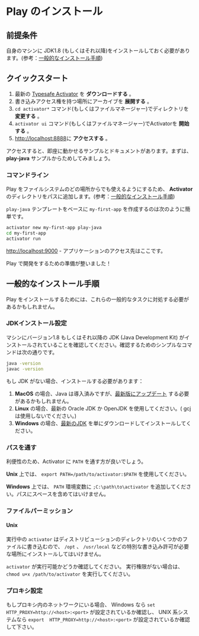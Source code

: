 <!--- Copyright (C) 2009-2015 Typesafe Inc. <http://www.typesafe.com> -->
<!--
# Installing Play
-->
# Play のインストール

<!--
## Prerequisites
-->
## 前提条件

<!--
You need to have a JDK 1.8 (or later) installed on your machine (see [General Installation Tasks](#JDK-installation)).
-->
自身のマシンに JDK1.8 (もしくはそれ以降)をインストールしておく必要があります。(参考：[一般的なインストール手順](#JDKインストール設定))

<!--
## Quick Start
-->
## クイックスタート

<!--
1. **Download** the latest [Typesafe Activator](https://typesafe.com/get-started).
2. **Extract** the archive on a location where you have write access.
3. **Change** dir with cmd `cd activator*` (or with the file-manager)
4. **Start** it with cmd `activator ui` (or with the file-manager)
5. **Access** it at [http://localhost:8888](http://localhost:8888)
-->
1. 最新の [Typesafe Activator](https://typesafe.com/get-started) を **ダウンロードする** 。
2. 書き込みアクセス権を持つ場所にアーカイブを **展開する** 。
3. `cd activator*` コマンド(もしくはファイルマネージャー)でディレクトリを **変更する** 。
4. `activator ui` コマンド(もしくはファイルマネージャー)でActivatorを **開始する** 。
5. [http://localhost:8888](http://localhost:8888)に **アクセスする** 。

<!--
You'll find documentation and a list of application samples which get you going immediately. For a simple start, try the **play-java** sample.
-->
アクセスすると、即座に動かせるサンプルとドキュメントがあります。まずは、 **play-java** サンプルからためしてみましょう。

<!--
### Command Line
-->
### コマンドライン

<!--
To use play from any location on your file-system, add the **activator** directory to your path (see [General Installation Tasks](#Add-Executables-to-Path)).
-->
Play をファイルシステムのどの場所からでも使えるようにするため、 **Activator** のディレクトリをパスに追加します。(参考：[一般的なインストール手順](#パスを通す))

<!--
Creating `my-first-app` based on the `play-java` template is as simple as:
-->
`play-java`  テンプレートをベースに `my-first-app` を作成するのは次のように簡単です。

```bash
activator new my-first-app play-java
cd my-first-app
activator run
```

<!--
[http://localhost:9000](http://localhost:9000) - access your application here.
-->
[http://localhost:9000](http://localhost:9000) - アプリケーションのアクセス先はここです。

<!--
You are now ready to work with Play!
-->
Play で開発をするための準備が整いました！

<!--
## General Installation Tasks
-->
## 一般的なインストール手順

<!--
You may need to deal with those general tasks in order to install Play! on your system.
-->
Play をインストールするためには、これらの一般的なタスクに対処する必要があるかもしれません。

<!--
### JDK installation
-->
### JDKインストール設定

<!--
Verify if you have a JDK (Java Development Kit) Version 1.8 or later on your machine. Simply use those commands to verify:
-->
マシンにバージョン1.8 もしくはそれ以降の JDK (Java Development Kit) がインストールされていることを確認してください。確認するためのシンプルなコマンドは次の通りです。

```bash
java -version
javac -version
```

<!--
If you don't have the JDK, you have to install it:
-->
もし JDK がない場合、インストールする必要があります：

<!--
1. **MacOS**, Java is built-in, but you may have to [Update to the latest](http://www.oracle.com/technetwork/java/javase/downloads/index.html)
2. **Linux**, use either the latest Oracle JDK or OpenJDK (do not use not gcj).
3. **Windows** just download and install the [latest JDK](http://www.oracle.com/technetwork/java/javase/downloads/index.html) package.
-->
1. **MacOS** の場合、Java は導入済みですが、[最新版にアップデート](http://www.oracle.com/technetwork/java/javase/downloads/index.html) する必要があるかもしれません。
2. **Linux** の場合、最新の Oracle JDK か OpenJDK を使用してください。( gcj は使用しないでください。)
3. **Windows** の場合、[最新のJDK](http://www.oracle.com/technetwork/java/javase/downloads/index.html) を単にダウンロードしてインストールしてください。

<!--
### Add Executables to Path
-->
### パスを通す

<!--
For convenience, you should add the Activator installation directory to your system `PATH`.
-->
利便性のため、Activator に `PATH` を通す方が良いでしょう。

<!--
On **Unix**, use `export PATH=/path/to/activator:$PATH`
-->
**Unix** 上では、 `export PATH=/path/to/activator:$PATH` を使用してください。

<!--
On **Windows**, add `;C:\path\to\activator` to your `PATH` environment variable. Do not use a path with spaces.
-->
**Windows** 上では、 `PATH` 環境変数に `;C:\path\to\activator` を追加してください。パスにスペースを含めてはいけません。

<!--
### File Permissions
-->
### ファイルパーミッション

#### Unix

<!--
Running `activator` writes some files to directories within the distribution, so don't install to `/opt`, `/usr/local` or anywhere else you’d need special permission to write to.
-->
実行中の `activator` はディストリビューションのディレクトリのいくつかのファイルに書き込むので、 `/opt` 、 `/usr/local`  などの特別な書き込み許可が必要な場所にインストールしてはいけません。

<!--
Make sure that the `activator` script is executable. If it's not, do a `chmod u+x /path/to/activator`.
-->
`activator` が実行可能かどうか確認してください。
実行権限がない場合は、 `chmod u+x /path/to/activator` を実行してください。

<!--
### Proxy Setup
-->
### プロキシ設定

<!--
If you're behind a proxy make sure to define it with `set HTTP_PROXY=http://<host>:<port>` on Windows or `export  HTTP_PROXY=http://<host>:<port>` on UNIX.
-->
もしプロキシ内のネットワークにいる場合、 Windows なら `set HTTP_PROXY=http://<host>:<port>` が設定されているか確認し、 UNIX 系システムなら `export  HTTP_PROXY=http://<host>:<port>` が設定されているか確認して下さい。
